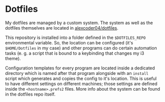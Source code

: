 
# Dotfiles

My dotfiles are managed by a custom system. The system as well as the dotfiles
themselves are located in [alexcoder04/dotfiles](https://github.com/alexcoder04/dotfiles).

This repository is installed into a folder defined in the `$DOTFILES_REPO`
environmental variable. So, the location can be configured (it's `$HOME/Dotfiles`
in my case) and other programs can do certain automation tasks (e. g. a script
that is bound to a keybinding that changes my i3 theme).

Configuration templates for every program are located inside a dedicated
directory which is named after that program alongside with an `install` script
which generates and copies the config to it's location. This is useful to have
different settings on different machines; those settings are defined inside the
`<hostname>.prefs2` files. More info about the system can be found in the
dotfiles repo itself.

